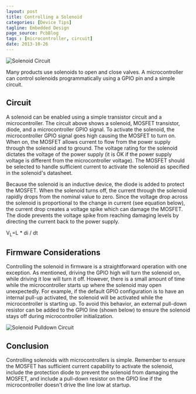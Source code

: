 ```yaml
---
layout: post
title: Controlling a Solenoid
categories: [Device Tips]
tagline: Embedded Design
page_source: PcbBlog
tags : [microcontroller, circuit]
date: 2013-10-26
---
```

![Solenoid Circuit](/images/solenoid-ckt.svg)

Many products use solenoids to open and close valves. A microcontroller
can control solenoids programmatically using a GPIO pin and a simple circuit.

## Circuit

 A solenoid can be enabled using a simple transistor circuit and a microcontroller.
 The circuit above shows a solenoid, MOSFET transistor, diode, and a microcontroller
 GPIO signal. To activate the solenoid, the microcontroller GPIO signal goes high
 causing the MOSFET to turn on. When on, the MOSFET allows current to flow from
 the power supply through the solenoid and to ground. The voltage rating for the
 solenoid dictates the voltage of the power supply (it is OK if the power supply
 voltage is different from the microcontroller voltage). The MOSFET should be
 selected to handle sufficient current to activate the solenoid as specified in
 the solenoid's datasheet.

 Because the solenoid is an inductive device, the diode is added to protect the
 MOSFET. When the solenoid turns off, the current through the solenoid rapidly
 drops from the nominal value to zero. Since the voltage drop across the solenoid
 is proportional to the change in current (see equation below), the current drop
 creates a voltage spike which can damage the MOSFET. The diode prevents the
 voltage spike from reaching damaging levels by directing the current back to the
 power supply.

V<sub>L</sub>=L \* di / dt

## Firmware Considerations

 Controlling the solenoid in firmware is a straightforward operation with one
 exception. As mentioned, driving the GPIO high will turn the solenoid on,
 while driving it low will turn it off. However, there is a small amount of
 time while the microcontroller starts up where the solenoid may open unexpectedly.
 For example, if the default GPIO configuration is to have an internal pull-up
 activated, the solenoid will be activated while the microcontroller is starting
 up.  To avoid this behavior, an external pull-down resistor can be added to the GPIO
 line (shown below) to ensure the solenoid stays off during microcontroller
 initialization.

![Solenoid Pulldown Circuit](/images/solenoid-pulldown-ckt.svg)


## Conclusion

Controlling solenoids with microcontrollers is simple. Remember to ensure the MOSFET has sufficient current capability to activate the solenoid, include the protection diode to prevent the solenoid from damaging the MOSFET, and include a pull-down resistor on the GPIO line if the microcontroller doesn't drive the line low at startup.
